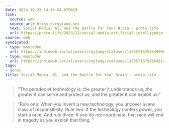 ```yaml
---
date: 2024-10-23 14:15:54.670019
link:
  source: web
  source_url: https://roytang.net
  text: Social Media, AI, and the Battle for Your Brain - proto.life
  url: https://proto.life/2023/12/social-media-artificial-intelligence-and-the-battle-for-your-brain/
source: web
syndicated:
- type: mastodon
  url: https://indieweb.social/users/roytang/statuses/113357157524499962
- type: mastodon
  url: https://indieweb.social/users/roytang/statuses/113357157576541147
tags:
- genai
title: Social Media, AI, and the Battle for Your Brain - proto.life
---
```


> "The paradox of technology is, the greater it understands us, the greater it can serve and protect us, and the greater it can exploit us."

> "Rule one: When you invent a new technology, you uncover a new class of responsibility. Rule two: If the technology confers power, you start a race. And rule three: If you do not coordinate, that race will end in tragedy as you exploit that thing. "